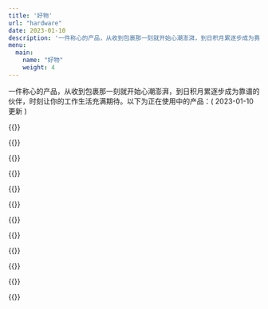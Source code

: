 ```yaml
---
title: '好物'
url: "hardware"
date: 2023-01-10
description: '一件称心的产品，从收到包裹那一刻就开始心潮澎湃，到日积月累逐步成为靠谱的伙伴，时刻让你的工作生活充满期待。'
menu:
  main:
    name: "好物"
    weight: 4
---
```

<div class="pagetitle">一件称心的产品，从收到包裹那一刻就开始心潮澎湃，到日积月累逐步成为靠谱的伙伴，时刻让你的工作生活充满期待。以下为正在使用中的产品：( 2023-01-10 更新 )</div>
<div class="quanju">

{{<hardware img="https://img.koobai.com/hardware/appletv.webp" title="Apple TV 4K (第 2 代)" jiage="1,488" info="之前使用的是Google TV，体验下来不管是流畅度、美观度都不是一个量级的。" url="/apple_tv">}}

{{<hardware img="https://img.koobai.com/hardware/synology.webp" title="群晖 DS920+" jiage="3,900" info="配置过程相对麻烦，但调教好之后，它就是安全、娱乐之利器。就是硬盘太贵了。" url="/synology_ds920">}}

{{<hardware img="https://img.koobai.com/hardware/macbook.webp" title="MacBook Pro 16 2019" jiage="22,199" info="上一台还是2014年买的港版15寸，没什么说的，纯生产力工具。" url="/workbench">}}

{{<hardware img="https://img.koobai.com/hardware/ergotron.webp" title="爱格升 MXV" jiage="949" info="显示器支架，买它一是因为让桌面更简洁，二是为了能升降。" url="/workbench">}}

{{<hardware img="https://img.koobai.com/hardware/benq.webp" title="明基 ScreenBar Plus" jiage="894" info="显示器挂灯，除了控制器是有线外，其他都很好，既不占桌面，也不反光。" url="/workbench">}}

{{<hardware img="https://img.koobai.com/hardware/master.webp" title="罗技 MX Master 3" jiage="649" info="用了很多年了，除了表面脱皮及起泡外，确实很顺手。" url="/workbench">}}

{{<hardware img="https://img.koobai.com/hardware/zoom.webp" title="ZOOM 65" jiage="1,199" info="第一把真正意义上的客制化键盘，就是贵了点" url="/workbench">}}

{{<hardware img="https://img.koobai.com/hardware/sound.webp" title="小米 Sound" jiage="499" info="晚上工作时，听杭州的“钱塘夜色”广播，工作起来很带感～" url="/workbench">}}

{{<hardware img="https://img.koobai.com/hardware/philips.webp" title="飞利浦 279C9 4K27寸" jiage="2,999" info="主要外接MacBook使用，自带反向充电，屏占比也很高，推荐。" url="/workbench">}}

{{<hardware img="https://img.koobai.com/hardware/dayinji.webp" title="小米激光打印一体机" jiage="1,399" info="主要职责是打印娃的作业，无线非常方便，性价比不错。" url="/workbench">}}

{{<hardware img="https://img.koobai.com/hardware/iphone.webp" title="iPhone 11 Pro Max" jiage="9,599" info="使用最久的一款手机，目前依然很流畅。近几年的新款，手感太差，可能因为穷。">}}

{{<hardware img="https://img.koobai.com/hardware/sony.webp" title="索尼HT-Z9F" jiage="7,285" info="电视Soundbar，用了很多年，看影视之利器，仿佛置身于其中">}}

</div>